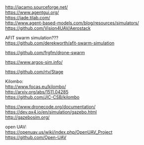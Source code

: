 http://jacamo.sourceforge.net/      
https://www.agentgui.org/      
https://jade.tilab.com/      
http://www.agent-based-models.com/blog/resources/simulators/    
https://github.com/Vision4UAV/Aerostack    

AFIT swarm simulation???    
https://github.com/derekworth/afit-swarm-simulation    

https://github.com/frgfm/drone-swarm    

https://www.argos-sim.info/    

https://github.com/rtv/Stage    

Kilombo:    
http://www.focas.eu/kilombo/    
http://arxiv.org/abs/1511.04285    
https://github.com/JIC-CSB/kilombo    

https://www.dronecode.org/documentation/    
https://dev.px4.io/en/simulation/gazebo.html    
http://gazebosim.org/    

open UAV:    
https://openuav.us/wiki/index.php/OpenUAV_Project    
https://github.com/Open-UAV    

